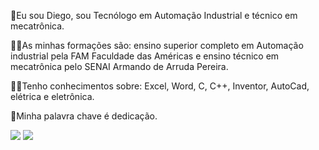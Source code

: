 🧒Eu sou Diego, sou Tecnólogo em Automação Industrial e técnico em mecatrônica.

👨‍🎓As minhas formações são: ensino superior completo em Automação industrial pela FAM Faculdade das Américas e ensino técnico em mecatrônica pelo SENAI Armando de Arruda Pereira.

👨‍💻Tenho conhecimentos sobre: Excel, Word, C, C++, Inventor, AutoCad, elétrica e eletrônica.

💪Minha palavra chave é dedicação.

[![](https://github-readme-stats.vercel.app/api?username=ArcherDiego&show_icons=true&theme=dracula&include_all_commits=true&count_private=true)](https://github.com/ArcherDiego)
![](https://github-readme-stats.vercel.app/api/top-langs/?username=ArcherDiego&layout=compact&langs_count=16&theme=dracula)
